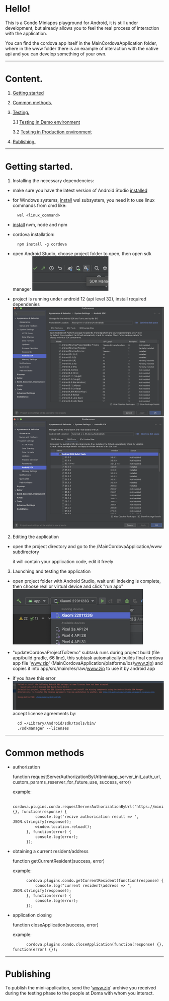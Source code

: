 [//]: # (Приветствуем! )

[//]: # ()
[//]: # (Это плейграунд Condo Miniapps для Android, он ещё в процессе разработки, но уже позволяет пощупать реальный процесс взаимодействия с приложением.)

[//]: # ()
[//]: # (Приложение миниаппа - это всегда архив с названием www.zip который лежит в app/src/main/res/raw/www.zip, замените его собственным )

[//]: # (архивом с тем же названием чтобы тестировать собственное приложение.)

[//]: # ()
[//]: # (основные методы)

[//]: # (- авторизация)

[//]: # ()
[//]: # (    function requestServerAuthorizationByUrl&#40;miniapp_server_init_auth_url, custom_params_reserver_for_future_use, success, error&#41; )

[//]: # ()
[//]: # (    пример:)

[//]: # ()
[//]: # (            cordova.plugins.condo.requestServerAuthorizationByUrl&#40;'https://miniapp.d.doma.ai/oidc/auth', {}, function&#40;response&#41; {)

[//]: # (                console.log&#40;'recive authorication result => ', JSON.stringify&#40;response&#41;&#41;;)

[//]: # (                window.location.reload&#40;&#41;;)

[//]: # (            }, function&#40;error&#41; {)

[//]: # (                console.log&#40;error&#41;;)

[//]: # (            }&#41;;)

[//]: # ()
[//]: # (- получение текущего резидента\адреса)

[//]: # ()
[//]: # (    function getCurrentResident&#40;success, error&#41;)

[//]: # ()
[//]: # (    пример:)

[//]: # ()
[//]: # (            cordova.plugins.condo.getCurrentResident&#40;function&#40;response&#41; {)

[//]: # (                console.log&#40;"current resident\address => ", JSON.stringify&#40;response&#41;&#41;;)

[//]: # (            }, function&#40;error&#41; {)

[//]: # (                console.log&#40;error&#41;;)

[//]: # (            }&#41;;)

[//]: # ()
[//]: # (- закрытие приложения)

[//]: # ()
[//]: # (    function closeApplication&#40;success, error&#41;)

[//]: # ()
[//]: # (    пример:)

[//]: # ()
[//]: # (            cordova.plugins.condo.closeApplication&#40;function&#40;response&#41; {}, function&#40;error&#41; {}&#41;;)

# Hello!

This is a Condo Miniapps playground for Android, it is still under development, but already allows you to feel the real process of interaction with the application.

You can find the cordova app itself in the MainCordovaApplication folder, where in the www folder there is an example of interaction with the native api and you can develop something of your own.


___
# Content.
1. [Getting started](#getting_started)
2. [Common methods.](#common_methods)
3. [Testing.](#testing)

   3.1 [Testing in Demo environment](#testing-demo)

   3.2 [Testing in Production environment](#testing-production)
4. [Publishing.](#publishing)


---
# Getting started. <a name="getting_started"></a>

1. Installing the necessary dependencies:

- make sure you have the latest version of Android Studio [installed](https://developer.android.com/studio/install)

- for Windows systems, [install](https://learn.microsoft.com/en-us/windows/wsl/install) wsl subsystem, you need it to use linux commands from cmd like:

        wsl <linux_command>

- [install](https://github.com/nvm-sh/nvm#installing-and-updating) nvm, node and npm 

- cordova installation:

        npm install -g cordova
- open Android Studio, choose project folder to open, then open sdk manager
![SDK manager](./screenshots/sdk_mgr.png)

- project is running under android 12 (api level 32), install required dependenies
![SDK manager](./screenshots/sdk_mgr1.png)
![SDK manager](./screenshots/sdk_mgr2.png)

2. Editing the application

- open the project directory and go to the /MainCordovaApplication/www subdirectory

  it will contain your application code, edit it freely

3. Launching and testing the application

- open project folder with Android Studio, wait until indexing is complete, then choose real or virtual device and click "run app"
![Run app](./screenshots/run_app.png)

- "updateCordovaProjectToDemo" subtask runs during project build (file app/build.gradle, 66 line), this subtask automatically builds final cordova app file 'www.zip' (MainCordovaApplication/platforms/ios/www.zip) and copies it into app/src/main/res/raw/www.zip to use it by android app

- if you have this error
![Run app](./screenshots/license.png)
accept license agreements by:

        cd ~/Library/Android/sdk/tools/bin/
        ./sdkmanager --licenses

 ---
# Common methods <a name="common_methods"></a>
- authorization

  function requestServerAuthorizationByUrl(miniapp_server_init_auth_url, custom_params_reserver_for_future_use, success, error)

  example:

            cordova.plugins.condo.requestServerAuthorizationByUrl('https://miniapp.d.doma.ai/oidc/auth', {}, function(response) {
                console.log('recive authorication result => ', JSON.stringify(response));
                window.location.reload();
            }, function(error) {
                console.log(error);
            });

- obtaining a current resident/address

  function getCurrentResident(success, error)

  example:

            cordova.plugins.condo.getCurrentResident(function(response) {
                console.log("current resident\address => ", JSON.stringify(response));
            }, function(error) {
                console.log(error);
            });

- application closing

  function closeApplication(success, error)

  example:

            cordova.plugins.condo.closeApplication(function(response) {}, function(error) {});


[//]: # (---)

[//]: # (# Testing&#40;as of November 1, 2022&#41;.  <a name="testing"></a>)

[//]: # (## Demo environment  <a name="testing-demo"></a>)

[//]: # (1. Open safari on the device running the simulator with your application inside the CordovaDemoApp)

[//]: # (2. Open safari settings)

[//]: # ()
[//]: # (   ![Settings]&#40;./ReadmeImages/Testing/Demo/2.png&#41;)

[//]: # (3. Open the Advanced tab and activate the "Show Develop menu in menu bar" setting)

[//]: # (   ![ShowDeveloperMenu]&#40;./ReadmeImages/Testing/Demo/3.png&#41;)

[//]: # (4. Open the Develop menu in Safari, find your simulator and select your mini-application there.)

[//]: # (   ![OpenDeveloperMenu]&#40;./ReadmeImages/Testing/Demo/4.png&#41;)

[//]: # (5. The standard Safari debugging tools connected to your mini-application will open)

[//]: # (   ![DebuggingToolsShowed]&#40;./ReadmeImages/Testing/Demo/5.png&#41;)

[//]: # ()
[//]: # (## Production environment  <a name="testing-production"></a>)

[//]: # (1.  Open the project directory and navigate to the subdirectory)

[//]: # ()
[//]: # (        /MainCordovaApplication/platforms/ios/)

[//]: # (    In it you will find the www directory.)

[//]: # (    Create a zip archive from the www directory by right-clicking on the folder and selecting Compress "www".)

[//]: # ()
[//]: # (2. Place the resulting archive in the iCloud storage of the account connected to the device on which you will be testing the application.)

[//]: # ()
[//]: # (3. Install the Doma app from the AppStore and log in to it)

[//]: # (   https://apps.apple.com/us/app/doma/id1573897686)

[//]: # ()
[//]: # (4. The app you downloaded has built-in functionality for debugging mini-applications. To turn it on and off, you use links to open it on your device:)

[//]: # ()
[//]: # (- Switching on:)

[//]: # ()
[//]: # (  ai.doma.client.service://miniapps/local/enable)

[//]: # (- Switching off:)

[//]: # ()
[//]: # (  ai.doma.client.service://miniapps/local/disable)

[//]: # ()
[//]: # (5. Now, on the main application screen in the list of mini-applications, the last button allows you to download or replace a previously downloaded mini-application from files. When you click on it, you need to select the previously downloaded archive in iCloud.)

[//]: # ()
[//]: # (6. The application loaded in this way has a built-in js console, which is accessible by clicking on the button at the bottom right of the open mini-application and is able to show a lot of additional information, including various errors.)


---
# Publishing <a name="publishing"></a>
To publish the mini-application, send the 'www.zip' archive you received during the testing phase to the people at Doma with whom you interact.   
        